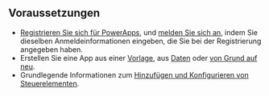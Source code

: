 ## <a name="prerequisites"></a>Voraussetzungen
* [Registrieren Sie sich für PowerApps](../maker/signup-for-powerapps.md), und [melden Sie sich an](https://web.powerapps.com), indem Sie dieselben Anmeldeinformationen eingeben, die Sie bei der Registrierung angegeben haben.
* Erstellen Sie eine App aus einer [Vorlage](../maker/canvas-apps/get-started-test-drive.md), aus [Daten](../maker/canvas-apps/get-started-create-from-data.md) oder [von Grund auf neu](../maker/canvas-apps/get-started-create-from-blank.md).
* Grundlegende Informationen zum [Hinzufügen und Konfigurieren von Steuerelementen](../maker/canvas-apps/add-configure-controls.md).
